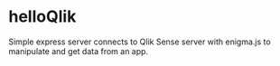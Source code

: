 # helloQlik
Simple express server connects to Qlik Sense server with enigma.js to manipulate and get data from an app.
